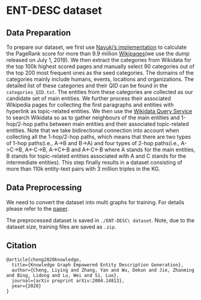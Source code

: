 # ENT-DESC dataset


## Data Preparation
To prepare our dataset, we first use [Nayuki’s implementation](https://www.nayuki.io/page/computing-wikipedias-internal-pageranks) to calculate the PageRank score for more than 9.9 million [Wikipages](https://dumps.wikimedia.org/enwiki/)(we use the dump released on July 1, 2019). We then extract the categories from Wikidata for the top 100k highest scored pages and manually select 90 categories out of the top 200 most frequent ones as the seed categories. The domains of the categories mainly include humans, events, locations and organizations. The detailed list of these categories and their QID can be found in the `categories_QID.txt`. The entities from these categories are collected as our candidate set of main entities. We further process their associated Wikipedia pages for collecting the first paragraphs and entities with hyperlink as topic-related entities. We then use the [Wikidata Query Service](https://query.wikidata.org/) to search Wikidata so as to gather neighbours of the main entities and 1-hop/2-hop paths between main entities and their associated topic-related entities. Note that we take bidirectional connection into account when collecting all the 1-hop/2-hop paths, which means that there are two types of 1-hop paths(i.e., A->B and B->A) and four types of 2-hop paths(i.e., A->C->B, A<-C->B, A->C<-B and A<-C<-B where A stands for the main entities, B stands for topic-related entities associated with A and C stands for the intermediate entities). This step finally results in a dataset consisting of more than 110k entity-text pairs with 3 million triples in the KG.

## Data Preprocessing
We need to convert the dataset into multi graphs for training. For details please refer to the [paper](https://arxiv.org/pdf/2004.14813.pdf).

The preprocessed dataset is saved in `./ENT-DESC\ dataset`. Note, due to the dataset size, training files are saved as `.zip`.

## Citation
```
@article{cheng2020knowledge,
  title={Knowledge Graph Empowered Entity Description Generation},
  author={Cheng, Liying and Zhang, Yan and Wu, Dekun and Jie, Zhanming and Bing, Lidong and Lu, Wei and Si, Luo},
  journal={arXiv preprint arXiv:2004.14813},
  year={2020}
}
```



